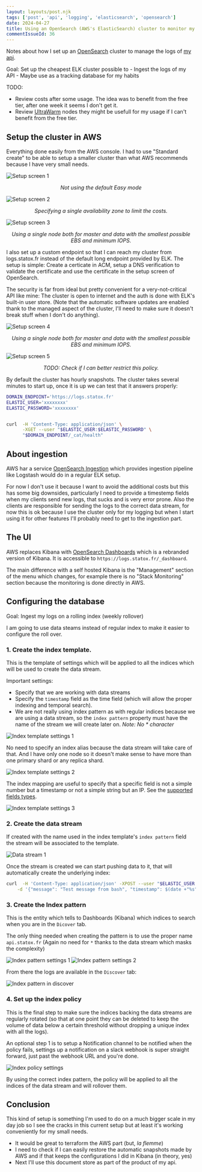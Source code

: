 ```yaml
---
layout: layouts/post.njk
tags: ['post', 'api', 'logging', 'elasticsearch', 'opensearch']
date: 2024-04-27
title: Using an OpenSearch (AWS's ElasticSearch) cluster to monitor my API
commentIssueId: 36
---
```


Notes about how I set up an [OpenSearch](https://docs.aws.amazon.com/opensearch-service/) cluster to manage the logs of [my api](https://github.com/statox/api.statox.fr).

Goal: Set up the cheapest ELK cluster possible to - Ingest the logs of my API - Maybe use as a tracking database for my habits

TODO:

- Review costs after some usage. The idea was to benefit from the free tier, after one week it seems I don't get it.
- Review [UltraWarm](https://docs.aws.amazon.com/opensearch-service/latest/developerguide/ultrawarm.html) nodes they might be usefull for my usage if I can't benefit from the free tier.

## Setup the cluster in AWS

Everything done easily from the AWS console. I had to use "Standard create" to be able to setup a smaller cluster than what AWS recommends because I have very small needs.

![Setup screen 1](./cluster_standard_create.png)

<center>
    <i>Not using the default Easy mode</i>
</center>

![Setup screen 2](./cluster_single_availability_zone.png)

<center>
    <i>Specifying a single availability zone to limit the costs.</i>
</center>

![Setup screen 3](./cluster_single_data_node.png)

<center>
    <i>Using a single node both for master and data with the smallest possible EBS and minimum IOPS.</i>
</center>

I also set up a custom endpoint so that I can reach my cluster from logs.statox.fr instead of the default long endpoint provided by ELK. The setup is simple: Create a certicate in ACM, setup a DNS verification to validate the certificate and use the certificate in the setup screen of OpenSearch.

The security is far from ideal but pretty convenient for a very-not-critical API like mine: The cluster is open to internet and the auth is done with ELK's built-in user store. (Note that the automatic software updates are enabled thank to the managed aspect of the cluster, I'll need to make sure it doesn't break stuff when I don't do anything).

![Setup screen 4](./cluster_security.png)

<center>
    <i>Using a single node both for master and data with the smallest possible EBS and minimum IOPS.</i>
</center>

![Setup screen 5](./cluster_security_2.png)

<center>
    <i>TODO: Check if I can better restrict this policy.</i>
</center>

By default the cluster has hourly snapshots. The cluster takes several minutes to start up, once it is up we can test that it answers properly:

```bash
DOMAIN_ENDPOINT='https://logs.statox.fr'
ELASTIC_USER='xxxxxxxx'
ELASTIC_PASSWORD='xxxxxxxx'


curl  -H 'Content-Type: application/json' \
      -XGET --user "$ELASTIC_USER:$ELASTIC_PASSWORD" \
      "$DOMAIN_ENDPOINT/_cat/health"
```

## About ingestion

AWS har a service [OpenSearch Ingestion](https://docs.aws.amazon.com/opensearch-service/latest/developerguide/osis-get-started.html) which provides ingestion pipeline like Logstash would do in a regular ELK setup.

For now I don't use it because I want to avoid the additional costs but this has some big downsides, particularly I need to provide a timestemp fields when my clients send new logs, that sucks and is very error prone. Also the clients are responsible for sending the logs to the correct data stream, for now this is ok because I use the cluster only for my logging but when I start using it for other features I'll probably need to get to the ingestion part.

## The UI

AWS replaces Kibana with [OpenSearch Dashboards](https://docs.aws.amazon.com/opensearch-service/latest/developerguide/dashboards.html) which is a rebranded version of Kibana. It is accessible to `https://logs.statox.fr/_dashboard`.

The main difference with a self hosted Kibana is the "Management" section of the menu which changes, for example there is no "Stack Monitoring" section because the monitoring is done directly in AWS.

## Configuring the database

Goal: Ingest my logs on a rolling index (weekly rollover)

I am going to use data steams instead of regular index to make it easier to configure the roll over.

### 1. Create the index template.

This is the template of settings which will be applied to all the indices which will be used to create the data stream.

Important settings:

- Specify that we are working with data streams
- Specify the `timestamp` field as the time field (which will allow the proper indexing and temporal search).
- We are not really using index pattern as with regular indices because we are using a data stream, so the `index pattern` property must have the name of the stream we will create later on. _Note: No \* character_

![Index template settings 1](./index_template_1.png)

No need to specify an index alias because the data stream will take care of that. And I have only one node so it doesn't make sense to have more than one primary shard or any replica shard.

![Index template settings 2](./index_template_2.png)

The index mapping are useful to specify that a specific field is not a simple number but a timestamp or not a simple string but an IP. See the [supported fields types](https://opensearch.org/docs/latest/field-types/supported-field-types/index/).

![Index template settings 3](./index_template_3.png)

### 2. Create the data stream

If created with the name used in the index template's `index pattern` field the stream will be associated to the template.

![Data stream 1](./data_stream_1.png)

Once the stream is created we can start pushing data to it, that will automatically create the underlying index:

```bash
curl  -H 'Content-Type: application/json' -XPOST --user "$ELASTIC_USER:$ELASTIC_PASSWORD" "$DOMAIN_ENDPOINT/api.statox.fr/_doc" \
    -d '{"message": "Test message from bash", "timestamp": $(date +"%s")000}' # With a shitty hack to transform seconds to milliseconds
```

### 3. Create the Index pattern

This is the entity which tells to Dashboards (Kibana) which indices to search when you are in the `Dicover` tab.

The only thing needed when creating the pattern is to use the proper name `api.statox.fr` (Again no need for `*` thanks to the data stream which masks the complexity)

![Index pattern settings 1](./index_pattern_1.png)
![Index pattern settings 2](./index_pattern_2.png)

From there the logs are available in the `Discover` tab:

![Index pattern in discover](./index_pattern_3.png)

### 4. Set up the index policy

This is the final step to make sure the indices backing the data streams are regularly rotated (so that at one point they can be deleted to keep the volume of data below a certain threshold without dropping a unique index with all the logs).

An optional step 1 is to setup a Notification channel to be notified when the policy fails, settings up a notification on a slack webhook is super straight forward, just past the webhook URL and you're done.

![Index policy settings](./index_policy_1.png)

By using the correct index pattern, the policy will be applied to all the indices of the data stream and will rollover them.

## Conclusion

This kind of setup is something I'm used to do on a much bigger scale in my day job so I see the cracks in this current setup but at least it's working conveniently for my small needs.

- It would be great to terraform the AWS part (but, _la flemme_)
- I need to check if I can easily restore the automatic snapshots made by AWS and if that keeps the configurations I did in Kibana (in theory, yes)
- Next I'll use this document store as part of the product of my api.

